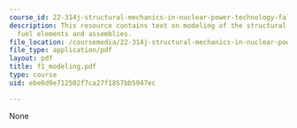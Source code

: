 ```yaml
---
course_id: 22-314j-structural-mechanics-in-nuclear-power-technology-fall-2006
description: This resource contains text on modeling of the structural behavior of
  fuel elements and assemblies.
file_location: /coursemedia/22-314j-structural-mechanics-in-nuclear-power-technology-fall-2006/ebe6d9e712502f7ca27f1857bb5947ec_f1_modeling.pdf
file_type: application/pdf
layout: pdf
title: f1_modeling.pdf
type: course
uid: ebe6d9e712502f7ca27f1857bb5947ec

---
```

None